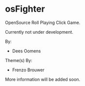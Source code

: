 osFighter
=========

OpenSource Roll Playing Click Game.

Currently not under development.

By:
 - Dees Oomens

Theme(s) By:
 - Frenzo Brouwer

More information will be added soon.
